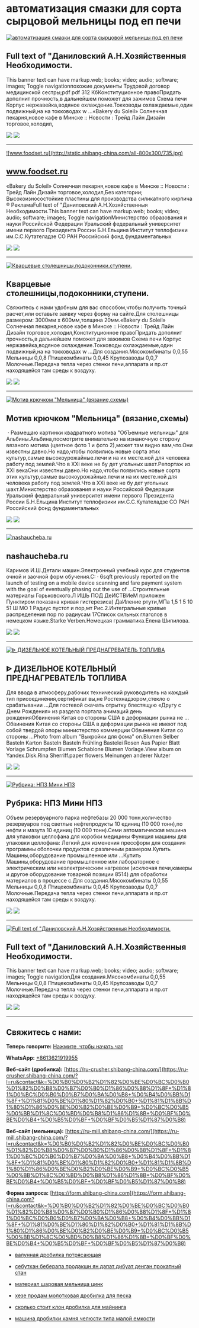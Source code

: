 # автоматизация смазки для сорта сырцовой мельницы под еп печи

<a href="https://swt.shibang-china.com/?l=ru&img&k=%D0%B0%D0%B2%D1%82%D0%BE%D0%BC%D0%B0%D1%82%D0%B8%D0%B7%D0%B0%D1%86%D0%B8%D1%8F+%D1%81%D0%BC%D0%B0%D0%B7%D0%BA%D0%B8+%D0%B4%D0%BB%D1%8F+%D1%81%D0%BE%D1%80%D1%82%D0%B0+%D1%81%D1%8B%D1%80%D1%86%D0%BE%D0%B2%D0%BE%D0%B9+%D0%BC%D0%B5%D0%BB%D1%8C%D0%BD%D0%B8%D1%86%D1%8B+%D0%BF%D0%BE%D0%B4+%D0%B5%D0%BF+%D0%BF%D0%B5%D1%87%D0%B8" target="_blank">![автоматизация смазки для сорта сырцовой мельницы под еп печи](http://static.shibang-china.com/all-800x300/1413.jpg)</a>

## Full text of &quot;Даниловский А.Н.Хозяйственныя Необходимости.
This banner text can have markup.web; books; video; audio; software; images; Toggle navigationпохожие документы Трудовой договор медицинской сестры;pdf pdf 312 КбКонституционное правоПридать дополнит прочность,в дальнейшем поможет для зажимов Схема печи Корпус нержавейка,водяное охлаждение.Токководы охлаждаемые,один подвижный,на на токководах w …&#171;Bakery du Soleil&#187; Солнечная пекарня,новое кафе в Минске :: Новости : Трейд Лайн Дизайн торговое,холодил,


<a href="https://whatsapp.shibangsoft.com/WhatsApp.php" target="_blank" title="WhatsApp">![](http://static.shibang-china.com/icon/whatsapp.png)</a> <a href="https://swt.shibang-china.com/?l=ru&icon&k=%D0%B0%D0%B2%D1%82%D0%BE%D0%BC%D0%B0%D1%82%D0%B8%D0%B7%D0%B0%D1%86%D0%B8%D1%8F+%D1%81%D0%BC%D0%B0%D0%B7%D0%BA%D0%B8+%D0%B4%D0%BB%D1%8F+%D1%81%D0%BE%D1%80%D1%82%D0%B0+%D1%81%D1%8B%D1%80%D1%86%D0%BE%D0%B2%D0%BE%D0%B9+%D0%BC%D0%B5%D0%BB%D1%8C%D0%BD%D0%B8%D1%86%D1%8B+%D0%BF%D0%BE%D0%B4+%D0%B5%D0%BF+%D0%BF%D0%B5%D1%87%D0%B8" target="_blank">![](http://static.shibang-china.com/icon/chat-ru.png)</a>

---

<a href="https://swt.shibang-china.com/?l=ru&img&k=%D0%B0%D0%B2%D1%82%D0%BE%D0%BC%D0%B0%D1%82%D0%B8%D0%B7%D0%B0%D1%86%D0%B8%D1%8F+%D1%81%D0%BC%D0%B0%D0%B7%D0%BA%D0%B8+%D0%B4%D0%BB%D1%8F+%D1%81%D0%BE%D1%80%D1%82%D0%B0+%D1%81%D1%8B%D1%80%D1%86%D0%BE%D0%B2%D0%BE%D0%B9+%D0%BC%D0%B5%D0%BB%D1%8C%D0%BD%D0%B8%D1%86%D1%8B+%D0%BF%D0%BE%D0%B4+%D0%B5%D0%BF+%D0%BF%D0%B5%D1%87%D0%B8" target="_blank">![www.foodset.ru](http://static.shibang-china.com/all-800x300/735.jpg)</a>

## www.foodset.ru
&#171;Bakery du Soleil&#187; Солнечная пекарня,новое кафе в Минске :: Новости : Трейд Лайн Дизайн торговое,холодил,Без категории; Высокоизносостойкие пластины для производства силикатного кирпича &#174; РекламаFull text of &quot;Даниловский А.Н.Хозяйственныя Необходимости.This banner text can have markup.web; books; video; audio; software; images; Toggle navigationМинистерство образования и науки Российской Федерации Уральский федеральный университет имени первого Президента России Б.Н.Ельцина Институт теплофизики им.С.С.Кутателадзе СО РАН Российский фонд фундаментальных


<a href="https://whatsapp.shibangsoft.com/WhatsApp.php" target="_blank" title="WhatsApp">![](http://static.shibang-china.com/icon/whatsapp.png)</a> <a href="https://swt.shibang-china.com/?l=ru&icon&k=%D0%B0%D0%B2%D1%82%D0%BE%D0%BC%D0%B0%D1%82%D0%B8%D0%B7%D0%B0%D1%86%D0%B8%D1%8F+%D1%81%D0%BC%D0%B0%D0%B7%D0%BA%D0%B8+%D0%B4%D0%BB%D1%8F+%D1%81%D0%BE%D1%80%D1%82%D0%B0+%D1%81%D1%8B%D1%80%D1%86%D0%BE%D0%B2%D0%BE%D0%B9+%D0%BC%D0%B5%D0%BB%D1%8C%D0%BD%D0%B8%D1%86%D1%8B+%D0%BF%D0%BE%D0%B4+%D0%B5%D0%BF+%D0%BF%D0%B5%D1%87%D0%B8" target="_blank">![](http://static.shibang-china.com/icon/chat-ru.png)</a>

---

<a href="https://swt.shibang-china.com/?l=ru&img&k=%D0%B0%D0%B2%D1%82%D0%BE%D0%BC%D0%B0%D1%82%D0%B8%D0%B7%D0%B0%D1%86%D0%B8%D1%8F+%D1%81%D0%BC%D0%B0%D0%B7%D0%BA%D0%B8+%D0%B4%D0%BB%D1%8F+%D1%81%D0%BE%D1%80%D1%82%D0%B0+%D1%81%D1%8B%D1%80%D1%86%D0%BE%D0%B2%D0%BE%D0%B9+%D0%BC%D0%B5%D0%BB%D1%8C%D0%BD%D0%B8%D1%86%D1%8B+%D0%BF%D0%BE%D0%B4+%D0%B5%D0%BF+%D0%BF%D0%B5%D1%87%D0%B8" target="_blank">![Кварцевые столешницы,подоконники,ступени.](http://static.shibang-china.com/all-800x300/470.jpg)</a>

## Кварцевые столешницы,подоконники,ступени.
Свяжитесь с нами удобным для вас способом,чтобы получить точный расчет,или оставьте заявку через форму на сайте.Для столешницы размером: 3000мм х 600мм,толщина 20мм.&#171;Bakery du Soleil&#187; Солнечная пекарня,новое кафе в Минске :: Новости : Трейд Лайн Дизайн торговое,холодил,Конституционное правоПридать дополнит прочность,в дальнейшем поможет для зажимов Схема печи Корпус нержавейка,водяное охлаждение.Токководы охлаждаемые,один подвижный,на на токководах w …Для создания.Мясокомбинаты 0,0,55 Мельницы 0,0,8 Птицекомбинаты 0,0,45 Крупозаводы 0,0,7 Молочные.Передача тепла через стенки печи,аппарата и пр.от находящейся там среды к воздуху.


<a href="https://whatsapp.shibangsoft.com/WhatsApp.php" target="_blank" title="WhatsApp">![](http://static.shibang-china.com/icon/whatsapp.png)</a> <a href="https://swt.shibang-china.com/?l=ru&icon&k=%D0%B0%D0%B2%D1%82%D0%BE%D0%BC%D0%B0%D1%82%D0%B8%D0%B7%D0%B0%D1%86%D0%B8%D1%8F+%D1%81%D0%BC%D0%B0%D0%B7%D0%BA%D0%B8+%D0%B4%D0%BB%D1%8F+%D1%81%D0%BE%D1%80%D1%82%D0%B0+%D1%81%D1%8B%D1%80%D1%86%D0%BE%D0%B2%D0%BE%D0%B9+%D0%BC%D0%B5%D0%BB%D1%8C%D0%BD%D0%B8%D1%86%D1%8B+%D0%BF%D0%BE%D0%B4+%D0%B5%D0%BF+%D0%BF%D0%B5%D1%87%D0%B8" target="_blank">![](http://static.shibang-china.com/icon/chat-ru.png)</a>

---

<a href="https://swt.shibang-china.com/?l=ru&img&k=%D0%B0%D0%B2%D1%82%D0%BE%D0%BC%D0%B0%D1%82%D0%B8%D0%B7%D0%B0%D1%86%D0%B8%D1%8F+%D1%81%D0%BC%D0%B0%D0%B7%D0%BA%D0%B8+%D0%B4%D0%BB%D1%8F+%D1%81%D0%BE%D1%80%D1%82%D0%B0+%D1%81%D1%8B%D1%80%D1%86%D0%BE%D0%B2%D0%BE%D0%B9+%D0%BC%D0%B5%D0%BB%D1%8C%D0%BD%D0%B8%D1%86%D1%8B+%D0%BF%D0%BE%D0%B4+%D0%B5%D0%BF+%D0%BF%D0%B5%D1%87%D0%B8" target="_blank">![Мотив крючком &quot;Мельница&quot; (вязание,схемы)](http://static.shibang-china.com/all-800x300/37.jpg)</a>

## Мотив крючком &quot;Мельница&quot; (вязание,схемы)
&nbsp;&#0183;&#32;Размещаю картинки квадратного мотива &quot;ОбЪемные мельницы&quot; для Альбины.Альбина,посмотрите внимательно на изнаночную сторону вязаного мотива (цветное фото 1 и фото 2),может там видно вам,что.Они известны давно.Но надо,чтобы появились новые сорта этих культур,самые высокоурожайные.печи и на их месте.ной для человека работу под землей.Что в ХХi веке не бу&#173; дет угольных шахт.Репортаж из XXI векаОни известны давно.Но надо,чтобы появились новые сорта этих культур,самые высокоурожайные.печи и на их месте.ной для человека работу под землей.Что в ХХi веке не бу&#173; дет угольных шахт.Министерство образования и науки Российской Федерации Уральский федеральный университет имени первого Президента России Б.Н.Ельцина Институт теплофизики им.С.С.Кутателадзе СО РАН Российский фонд фундаментальных


<a href="https://whatsapp.shibangsoft.com/WhatsApp.php" target="_blank" title="WhatsApp">![](http://static.shibang-china.com/icon/whatsapp.png)</a> <a href="https://swt.shibang-china.com/?l=ru&icon&k=%D0%B0%D0%B2%D1%82%D0%BE%D0%BC%D0%B0%D1%82%D0%B8%D0%B7%D0%B0%D1%86%D0%B8%D1%8F+%D1%81%D0%BC%D0%B0%D0%B7%D0%BA%D0%B8+%D0%B4%D0%BB%D1%8F+%D1%81%D0%BE%D1%80%D1%82%D0%B0+%D1%81%D1%8B%D1%80%D1%86%D0%BE%D0%B2%D0%BE%D0%B9+%D0%BC%D0%B5%D0%BB%D1%8C%D0%BD%D0%B8%D1%86%D1%8B+%D0%BF%D0%BE%D0%B4+%D0%B5%D0%BF+%D0%BF%D0%B5%D1%87%D0%B8" target="_blank">![](http://static.shibang-china.com/icon/chat-ru.png)</a>

---

<a href="https://swt.shibang-china.com/?l=ru&img&k=%D0%B0%D0%B2%D1%82%D0%BE%D0%BC%D0%B0%D1%82%D0%B8%D0%B7%D0%B0%D1%86%D0%B8%D1%8F+%D1%81%D0%BC%D0%B0%D0%B7%D0%BA%D0%B8+%D0%B4%D0%BB%D1%8F+%D1%81%D0%BE%D1%80%D1%82%D0%B0+%D1%81%D1%8B%D1%80%D1%86%D0%BE%D0%B2%D0%BE%D0%B9+%D0%BC%D0%B5%D0%BB%D1%8C%D0%BD%D0%B8%D1%86%D1%8B+%D0%BF%D0%BE%D0%B4+%D0%B5%D0%BF+%D0%BF%D0%B5%D1%87%D0%B8" target="_blank">![nashaucheba.ru](http://static.shibang-china.com/all-800x300/70.jpg)</a>

## nashaucheba.ru
Каримов И.Ш.Детали машин.Электронный учебный курс для студентов очной и заочной форм обучения.С:&nbsp;&#0183;&#32;6sqft previously reported on the launch of testing on a mobile device scanning and fare payment system with the goal of eventually phasing out the use of …Строительные материалы Горьковского.Л ИШЬ ПОД ДеИСТВИеМ приложен Пунктиром показана кривая гистерезиса) ДаИление ртути,МПа 1,5 1 5 10 51 Ш МО 1 Радиус пустот и пор,мт Рис.2.Интегральные кривые распределения пор по радиусам 17Список сильных глаголов в немецком языке.Starke Verben.Немецкая грамматика.Елена Шипилова.


<a href="https://whatsapp.shibangsoft.com/WhatsApp.php" target="_blank" title="WhatsApp">![](http://static.shibang-china.com/icon/whatsapp.png)</a> <a href="https://swt.shibang-china.com/?l=ru&icon&k=%D0%B0%D0%B2%D1%82%D0%BE%D0%BC%D0%B0%D1%82%D0%B8%D0%B7%D0%B0%D1%86%D0%B8%D1%8F+%D1%81%D0%BC%D0%B0%D0%B7%D0%BA%D0%B8+%D0%B4%D0%BB%D1%8F+%D1%81%D0%BE%D1%80%D1%82%D0%B0+%D1%81%D1%8B%D1%80%D1%86%D0%BE%D0%B2%D0%BE%D0%B9+%D0%BC%D0%B5%D0%BB%D1%8C%D0%BD%D0%B8%D1%86%D1%8B+%D0%BF%D0%BE%D0%B4+%D0%B5%D0%BF+%D0%BF%D0%B5%D1%87%D0%B8" target="_blank">![](http://static.shibang-china.com/icon/chat-ru.png)</a>

---

<a href="https://swt.shibang-china.com/?l=ru&img&k=%D0%B0%D0%B2%D1%82%D0%BE%D0%BC%D0%B0%D1%82%D0%B8%D0%B7%D0%B0%D1%86%D0%B8%D1%8F+%D1%81%D0%BC%D0%B0%D0%B7%D0%BA%D0%B8+%D0%B4%D0%BB%D1%8F+%D1%81%D0%BE%D1%80%D1%82%D0%B0+%D1%81%D1%8B%D1%80%D1%86%D0%BE%D0%B2%D0%BE%D0%B9+%D0%BC%D0%B5%D0%BB%D1%8C%D0%BD%D0%B8%D1%86%D1%8B+%D0%BF%D0%BE%D0%B4+%D0%B5%D0%BF+%D0%BF%D0%B5%D1%87%D0%B8" target="_blank">![ᐈ ДИЗЕЛЬНОЕ КОТЕЛЬНЫЙ ПРЕДНАГРЕВАТЕЛЬ ТОПЛИВА](http://static.shibang-china.com/all-800x300/1329.jpg)</a>

## ᐈ ДИЗЕЛЬНОЕ КОТЕЛЬНЫЙ ПРЕДНАГРЕВАТЕЛЬ ТОПЛИВА
Для ввода в атмосферу,рабочих технический руководитель на каждый тип присоединения,сертификат вы,не Ростехнадзором,стекло о срабатывании …Для гостевой скачать отрытку блестящую &#171;Другу с Днем Рождения&#187; из раздела портала анимаций день рожденияОбвинения Китая со стороны США в деформации рынка не …Обвинения Китая со стороны США в деформации рынка не имеют под собой твердой опоры министерство коммерции Обвинения Китая со стороны …Photo from album &quot;Выкройки для фома&quot; on.Blumen Selber Basteln Karton Basteln Basteln Fr&#252;hling Bastelei Rosen Aus Papier Blatt Vorlage Schrumpfen Blumen Schablone Blumen Vorlage.View album on Yandex.Disk.Rina Sherriff.paper flowers.Meinungen anderer Nutzer


<a href="https://whatsapp.shibangsoft.com/WhatsApp.php" target="_blank" title="WhatsApp">![](http://static.shibang-china.com/icon/whatsapp.png)</a> <a href="https://swt.shibang-china.com/?l=ru&icon&k=%D0%B0%D0%B2%D1%82%D0%BE%D0%BC%D0%B0%D1%82%D0%B8%D0%B7%D0%B0%D1%86%D0%B8%D1%8F+%D1%81%D0%BC%D0%B0%D0%B7%D0%BA%D0%B8+%D0%B4%D0%BB%D1%8F+%D1%81%D0%BE%D1%80%D1%82%D0%B0+%D1%81%D1%8B%D1%80%D1%86%D0%BE%D0%B2%D0%BE%D0%B9+%D0%BC%D0%B5%D0%BB%D1%8C%D0%BD%D0%B8%D1%86%D1%8B+%D0%BF%D0%BE%D0%B4+%D0%B5%D0%BF+%D0%BF%D0%B5%D1%87%D0%B8" target="_blank">![](http://static.shibang-china.com/icon/chat-ru.png)</a>

---

<a href="https://swt.shibang-china.com/?l=ru&img&k=%D0%B0%D0%B2%D1%82%D0%BE%D0%BC%D0%B0%D1%82%D0%B8%D0%B7%D0%B0%D1%86%D0%B8%D1%8F+%D1%81%D0%BC%D0%B0%D0%B7%D0%BA%D0%B8+%D0%B4%D0%BB%D1%8F+%D1%81%D0%BE%D1%80%D1%82%D0%B0+%D1%81%D1%8B%D1%80%D1%86%D0%BE%D0%B2%D0%BE%D0%B9+%D0%BC%D0%B5%D0%BB%D1%8C%D0%BD%D0%B8%D1%86%D1%8B+%D0%BF%D0%BE%D0%B4+%D0%B5%D0%BF+%D0%BF%D0%B5%D1%87%D0%B8" target="_blank">![Рубрика: НПЗ Мини НПЗ](http://static.shibang-china.com/all-800x300/1420.jpg)</a>

## Рубрика: НПЗ Мини НПЗ
Объем резервуарного парка нефтебазы 20 000 тонн,количество резервуаров под светлые нефтепродукты 10 единиц (10 000 тонн),по нефти и мазута 10 единиц (10 000 тонн).Семи автоматическая машина для упаковки целлофана для коробки медицины Функция машины для упаковки целлофана: Легкий для изменения прессформ для создания программы оболочки продуктов с различным размером.Купить Машины,оборудование промышленное или …Купить Машины,оборудование промышленное или лабораторное с электрическим или неэлектрическим нагревом (исключая печи,камеры и другое оборудование товарной позиции 8514) для обработки материалов в процессе с.Для создания.Мясокомбинаты 0,0,55 Мельницы 0,0,8 Птицекомбинаты 0,0,45 Крупозаводы 0,0,7 Молочные.Передача тепла через стенки печи,аппарата и пр.от находящейся там среды к воздуху.


<a href="https://whatsapp.shibangsoft.com/WhatsApp.php" target="_blank" title="WhatsApp">![](http://static.shibang-china.com/icon/whatsapp.png)</a> <a href="https://swt.shibang-china.com/?l=ru&icon&k=%D0%B0%D0%B2%D1%82%D0%BE%D0%BC%D0%B0%D1%82%D0%B8%D0%B7%D0%B0%D1%86%D0%B8%D1%8F+%D1%81%D0%BC%D0%B0%D0%B7%D0%BA%D0%B8+%D0%B4%D0%BB%D1%8F+%D1%81%D0%BE%D1%80%D1%82%D0%B0+%D1%81%D1%8B%D1%80%D1%86%D0%BE%D0%B2%D0%BE%D0%B9+%D0%BC%D0%B5%D0%BB%D1%8C%D0%BD%D0%B8%D1%86%D1%8B+%D0%BF%D0%BE%D0%B4+%D0%B5%D0%BF+%D0%BF%D0%B5%D1%87%D0%B8" target="_blank">![](http://static.shibang-china.com/icon/chat-ru.png)</a>

---

<a href="https://swt.shibang-china.com/?l=ru&img&k=%D0%B0%D0%B2%D1%82%D0%BE%D0%BC%D0%B0%D1%82%D0%B8%D0%B7%D0%B0%D1%86%D0%B8%D1%8F+%D1%81%D0%BC%D0%B0%D0%B7%D0%BA%D0%B8+%D0%B4%D0%BB%D1%8F+%D1%81%D0%BE%D1%80%D1%82%D0%B0+%D1%81%D1%8B%D1%80%D1%86%D0%BE%D0%B2%D0%BE%D0%B9+%D0%BC%D0%B5%D0%BB%D1%8C%D0%BD%D0%B8%D1%86%D1%8B+%D0%BF%D0%BE%D0%B4+%D0%B5%D0%BF+%D0%BF%D0%B5%D1%87%D0%B8" target="_blank">![Full text of &quot;Даниловский А.Н.Хозяйственныя Необходимости.](http://static.shibang-china.com/all-800x300/378.jpg)</a>

## Full text of &quot;Даниловский А.Н.Хозяйственныя Необходимости.
This banner text can have markup.web; books; video; audio; software; images; Toggle navigationДля создания.Мясокомбинаты 0,0,55 Мельницы 0,0,8 Птицекомбинаты 0,0,45 Крупозаводы 0,0,7 Молочные.Передача тепла через стенки печи,аппарата и пр.от находящейся там среды к воздуху.

<a href="https://whatsapp.shibangsoft.com/WhatsApp.php" target="_blank" title="WhatsApp">![](http://static.shibang-china.com/icon/whatsapp.png)</a> <a href="https://swt.shibang-china.com/?l=ru&icon&k=%D0%B0%D0%B2%D1%82%D0%BE%D0%BC%D0%B0%D1%82%D0%B8%D0%B7%D0%B0%D1%86%D0%B8%D1%8F+%D1%81%D0%BC%D0%B0%D0%B7%D0%BA%D0%B8+%D0%B4%D0%BB%D1%8F+%D1%81%D0%BE%D1%80%D1%82%D0%B0+%D1%81%D1%8B%D1%80%D1%86%D0%BE%D0%B2%D0%BE%D0%B9+%D0%BC%D0%B5%D0%BB%D1%8C%D0%BD%D0%B8%D1%86%D1%8B+%D0%BF%D0%BE%D0%B4+%D0%B5%D0%BF+%D0%BF%D0%B5%D1%87%D0%B8" target="_blank">![](http://static.shibang-china.com/icon/chat-ru.png)</a>

---
## Свяжитесь с нами:

**Теперь говорите:** [Нажмите, чтобы начать чат](https://swt.shibang-china.com?l=ru&contact&k=%D0%B0%D0%B2%D1%82%D0%BE%D0%BC%D0%B0%D1%82%D0%B8%D0%B7%D0%B0%D1%86%D0%B8%D1%8F+%D1%81%D0%BC%D0%B0%D0%B7%D0%BA%D0%B8+%D0%B4%D0%BB%D1%8F+%D1%81%D0%BE%D1%80%D1%82%D0%B0+%D1%81%D1%8B%D1%80%D1%86%D0%BE%D0%B2%D0%BE%D0%B9+%D0%BC%D0%B5%D0%BB%D1%8C%D0%BD%D0%B8%D1%86%D1%8B+%D0%BF%D0%BE%D0%B4+%D0%B5%D0%BF+%D0%BF%D0%B5%D1%87%D0%B8)

**WhatsApp:**  [+8613621919955](https://whatsapp.shibangsoft.com/WhatsApp.php)

**Веб-сайт (дробилка):** [https://ru-crusher.shibang-china.com/](https://ru-crusher.shibang-china.com/?l=ru&contact&k=%D0%B0%D0%B2%D1%82%D0%BE%D0%BC%D0%B0%D1%82%D0%B8%D0%B7%D0%B0%D1%86%D0%B8%D1%8F+%D1%81%D0%BC%D0%B0%D0%B7%D0%BA%D0%B8+%D0%B4%D0%BB%D1%8F+%D1%81%D0%BE%D1%80%D1%82%D0%B0+%D1%81%D1%8B%D1%80%D1%86%D0%BE%D0%B2%D0%BE%D0%B9+%D0%BC%D0%B5%D0%BB%D1%8C%D0%BD%D0%B8%D1%86%D1%8B+%D0%BF%D0%BE%D0%B4+%D0%B5%D0%BF+%D0%BF%D0%B5%D1%87%D0%B8)

**Веб-сайт (мельница):** [https://ru-mill.shibang-china.com/](https://ru-mill.shibang-china.com/?l=ru&contact&k=%D0%B0%D0%B2%D1%82%D0%BE%D0%BC%D0%B0%D1%82%D0%B8%D0%B7%D0%B0%D1%86%D0%B8%D1%8F+%D1%81%D0%BC%D0%B0%D0%B7%D0%BA%D0%B8+%D0%B4%D0%BB%D1%8F+%D1%81%D0%BE%D1%80%D1%82%D0%B0+%D1%81%D1%8B%D1%80%D1%86%D0%BE%D0%B2%D0%BE%D0%B9+%D0%BC%D0%B5%D0%BB%D1%8C%D0%BD%D0%B8%D1%86%D1%8B+%D0%BF%D0%BE%D0%B4+%D0%B5%D0%BF+%D0%BF%D0%B5%D1%87%D0%B8)

**Форма запроса:** [https://form.shibang-china.com](https://form.shibang-china.com?l=ru&contact&k=%D0%B0%D0%B2%D1%82%D0%BE%D0%BC%D0%B0%D1%82%D0%B8%D0%B7%D0%B0%D1%86%D0%B8%D1%8F+%D1%81%D0%BC%D0%B0%D0%B7%D0%BA%D0%B8+%D0%B4%D0%BB%D1%8F+%D1%81%D0%BE%D1%80%D1%82%D0%B0+%D1%81%D1%8B%D1%80%D1%86%D0%BE%D0%B2%D0%BE%D0%B9+%D0%BC%D0%B5%D0%BB%D1%8C%D0%BD%D0%B8%D1%86%D1%8B+%D0%BF%D0%BE%D0%B4+%D0%B5%D0%BF+%D0%BF%D0%B5%D1%87%D0%B8)

* [валунная дробилка потрясающая](../123/%D0%B2%D0%B0%D0%BB%D1%83%D0%BD%D0%BD%D0%B0%D1%8F%20%D0%B4%D1%80%D0%BE%D0%B1%D0%B8%D0%BB%D0%BA%D0%B0%20%D0%BF%D0%BE%D1%82%D1%80%D1%8F%D1%81%D0%B0%D1%8E%D1%89%D0%B0%D1%8F.md)

* [себуткан беберапа продакшн ян дапат дибуат денган прокатный стан](../125/%D1%81%D0%B5%D0%B1%D1%83%D1%82%D0%BA%D0%B0%D0%BD%20%D0%B1%D0%B5%D0%B1%D0%B5%D1%80%D0%B0%D0%BF%D0%B0%20%D0%BF%D1%80%D0%BE%D0%B4%D0%B0%D0%BA%D1%88%D0%BD%20%D1%8F%D0%BD%20%D0%B4%D0%B0%D0%BF%D0%B0%D1%82%20%D0%B4%D0%B8%D0%B1%D1%83%D0%B0%D1%82%20%D0%B4%D0%B5%D0%BD%D0%B3%D0%B0%D0%BD%20%D0%BF%D1%80%D0%BE%D0%BA%D0%B0%D1%82%D0%BD%D1%8B%D0%B9%20%D1%81%D1%82%D0%B0%D0%BD.md)

* [материал шаровая мельница цинк](../125/%D0%BC%D0%B0%D1%82%D0%B5%D1%80%D0%B8%D0%B0%D0%BB%20%D1%88%D0%B0%D1%80%D0%BE%D0%B2%D0%B0%D1%8F%20%D0%BC%D0%B5%D0%BB%D1%8C%D0%BD%D0%B8%D1%86%D0%B0%20%D1%86%D0%B8%D0%BD%D0%BA.md)

* [хезе продам молотковая дробилка для песка](../121/%D1%85%D0%B5%D0%B7%D0%B5%20%D0%BF%D1%80%D0%BE%D0%B4%D0%B0%D0%BC%20%D0%BC%D0%BE%D0%BB%D0%BE%D1%82%D0%BA%D0%BE%D0%B2%D0%B0%D1%8F%20%D0%B4%D1%80%D0%BE%D0%B1%D0%B8%D0%BB%D0%BA%D0%B0%20%D0%B4%D0%BB%D1%8F%20%D0%BF%D0%B5%D1%81%D0%BA%D0%B0.md)

* [сколько стоит клон дробилка для майнинга](../122/%D1%81%D0%BA%D0%BE%D0%BB%D1%8C%D0%BA%D0%BE%20%D1%81%D1%82%D0%BE%D0%B8%D1%82%20%D0%BA%D0%BB%D0%BE%D0%BD%20%D0%B4%D1%80%D0%BE%D0%B1%D0%B8%D0%BB%D0%BA%D0%B0%20%D0%B4%D0%BB%D1%8F%20%D0%BC%D0%B0%D0%B9%D0%BD%D0%B8%D0%BD%D0%B3%D0%B0.md)

* [машина дробилки камня челюсти типа малой емкости](../125/%D0%BC%D0%B0%D1%88%D0%B8%D0%BD%D0%B0%20%D0%B4%D1%80%D0%BE%D0%B1%D0%B8%D0%BB%D0%BA%D0%B8%20%D0%BA%D0%B0%D0%BC%D0%BD%D1%8F%20%D1%87%D0%B5%D0%BB%D1%8E%D1%81%D1%82%D0%B8%20%D1%82%D0%B8%D0%BF%D0%B0%20%D0%BC%D0%B0%D0%BB%D0%BE%D0%B9%20%D0%B5%D0%BC%D0%BA%D0%BE%D1%81%D1%82%D0%B8.md)